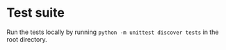 # Test suite

Run the tests locally by running `python -m unittest discover tests` in the root directory.
